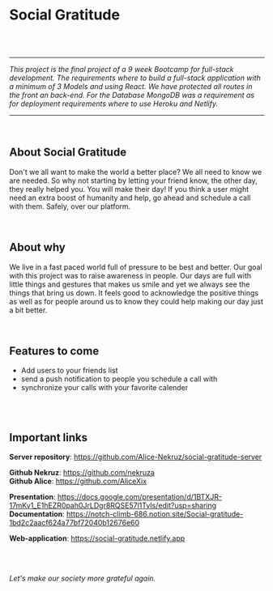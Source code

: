 # Social Gratitude

<br>
<br>

___
*This project is the final project of a 9 week Bootcamp for full-stack development.
The requirements where to build a full-stack application with a minimum of 3 Models and using React.
We have protected all routes in the front an back-end.
For the Database MongoDB was a requirement as for deployment requirements where to use Heroku and Netlify.*

___

<br>

## About Social Gratitude
Don't we all want to make the world a better place?
We all need to know we are needed. So why not starting by letting your friend know, the other day, they really helped you. You will make their day!
If you think a user might need an extra boost of humanity and help, go ahead and schedule a call with them. Safely, over our platform.

<br>

## About why
We live in a fast paced world full of pressure to be best and better.
Our goal with this project was to raise awareness in people. Our days are full with little things and gestures that makes us smile and yet we always see the things that bring us down.
It feels good to acknowledge the positive things as well as for people around us to know they could help making our day just a bit better.

<br>

## Features to come
- Add users to your friends list
- send a push notification to people you schedule a call with
- synchronize your calls with your favorite calender

<br>
<br>

## Important links
**Server repository**: https://github.com/Alice-Nekruz/social-gratitude-server

**Github Nekruz**: https://github.com/nekruza
<br>**Github Alice**: https://github.com/AliceXix

**Presentation**: https://docs.google.com/presentation/d/1BTXJR-17mKv1_E1hEZR0pah0JrLDgr8RQSE57l1TvIs/edit?usp=sharing
<br>**Documentation**: https://notch-climb-686.notion.site/Social-gratitude-1bd2c2aacf624a77bf72040b12676e60

**Web-application**: https://social-gratitude.netlify.app


<br>
<br>

*Let's make our society more grateful again.*
